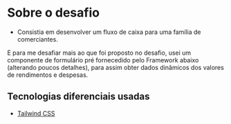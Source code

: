 # Sobre o desafio

- Consistia em desenvolver um fluxo de caixa para uma família de comerciantes.

E para me desafiar mais ao que foi proposto no desafio, usei um componente de formulário pré fornecedido pelo Framework abaixo (alterando poucos detalhes), para assim obter dados dinâmicos dos valores de rendimentos e despesas.

## Tecnologias diferenciais usadas

- [Tailwind CSS](https://tailwindcss.com/)